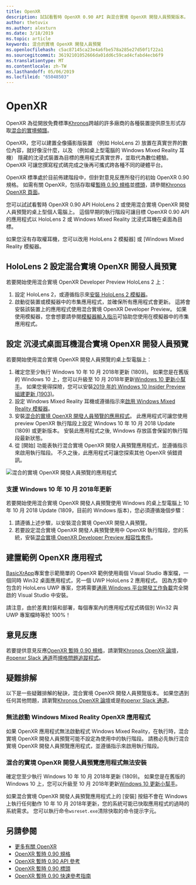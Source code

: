 ```yaml
---
title: OpenXR
description: 試試看暫時 OpenXR 0.90 API 與混合實境 OpenXR 開發人員預覽版本。
author: thetuvix
ms.author: alexturn
ms.date: 3/18/2019
ms.topic: article
keywords: 混合的實境 OpenXR 開發人員預覽
ms.openlocfilehash: c5ac87145ca23e4a6fbe578a285e27d50f1f22a1
ms.sourcegitcommit: 36192101052666da01dd6c59cad4cfabd4ecb6f9
ms.translationtype: MT
ms.contentlocale: zh-TW
ms.lasthandoff: 05/06/2019
ms.locfileid: "65048503"
---
```

# <a name="openxr"></a>OpenXR

OpenXR 為從開放免費標準[Khronos](https://www.khronos.org/)跨越的許多廠商的各種裝置提供原生形式存取[混合的實境頻譜](mixed-reality.md)。

OpenXR，您可以建置全像攝影版裝置 （例如 HoloLens 2) 放置在真實世界的數位內容，就好像沒什麼，以及 （例如桌上型電腦的 Windows Mixed Reality 耳機） 隱藏的沈浸式裝置為目標的應用程式真實世界，並取代為數位體驗。  OpenXR 可讓您撰寫程式碼完成之後再可攜式跨各種不同的硬體平台。

OpenXR 標準處於目前佈建階段中，但針對意見反應所發行的初始 OpenXR 0.90 規格。  如需有關 OpenXR，包括存取權[暫時 0.90 規格](https://www.khronos.org/registry/OpenXR/specs/0.90/html/xrspec.html)並[標頭](https://github.com/KhronosGroup/OpenXR-Docs/tree/master/include/openxr)，請參閱[Khronos OpenXR 頁面](https://www.khronos.org/openxr/)。 

您可以試試看暫時 OpenXR 0.90 API HoloLens 2 或使用混合實境 OpenXR 開發人員預覽的桌上型個人電腦上。  這個早期的執行階段可讓目標 OpenXR 0.90 API 的應用程式以 HoloLens 2 或 Windows Mixed Reality 沈浸式耳機在桌面為目標。

如果您沒有存取權耳機，您可以改用 HoloLens 2 模擬器] 或 [Windows Mixed Reality 模擬器。

## <a name="setting-up-the-mixed-reality-openxr-developer-preview-for-hololens-2"></a>HoloLens 2 設定混合實境 OpenXR 開發人員預覽

若要開始使用混合實境 OpenXR Developer Preview HoloLens 2 上：

1. 設定 HoloLens 2，或遵循指示來[安裝 HoloLens 2 模擬器](using-the-hololens-emulator.md)。
1. 啟動從裝置或模擬器中的市集應用程式，並確保所有應用程式會更新。  這將會安裝該裝置上的應用程式使用混合實境 OpenXR Developer Preview。  如果使用模擬器，您會想要請參閱[模擬器輸入指示](using-the-hololens-emulator.md#basic-emulator-input)可協助您使用在模擬器中的市集應用程式。

## <a name="setting-up-the-mixed-reality-openxr-developer-preview-for-immersive-desktop-headsets"></a>設定 沉浸式桌面耳機混合實境 OpenXR 開發人員預覽

若要開始使用混合實境 OpenXR 開發人員預覽的桌上型電腦上：

1. 確定您至少執行 Windows 10 年 10 月 2018年更新 (1809)。  如果您是在舊版的 Windows 10 上，您可以升級至 10 月 2018年更新[Windows 10 更新小幫手](https://www.microsoft.com/en-us/software-download/windows10)。  如果您覺得探險，您可以安裝[2019 年的 Windows 10 Insider Preview 組建更新 (1903)](https://insider.windows.com)。
1. 設定 Windows Mixed Reality 耳機或遵循指示來[啟用 Windows Mixed Reality 模擬器](using-the-windows-mixed-reality-simulator.md)。
1. 安裝[混合的實境 OpenXR 開發人員預覽的應用程式](https://www.microsoft.com/store/productId/9n5cvvl23qbt)。  此應用程式可讓您使用 preview OpenXR 執行階段上設定 Windows 10 年 10 月 2018 Update (1809) 或更新版本。  安裝此應用程式之後, Windows 存放區會保留的執行階段最新狀態。
1. 從 [開始] 功能表執行混合實境 OpenXR 開發人員預覽應用程式，並遵循指示來啟用執行階段。  不久之後，此應用程式可讓您探索其他 OpenXR 偵錯資訊。

![混合的實境 OpenXR 開發人員預覽的應用程式](images/mixed-reality-openxr-developer-preview.png)

### <a name="support-for-windows-10-october-2018-update"></a>支援 Windows 10 年 10 月 2018年更新

若要開始使用混合實境 OpenXR 開發人員預覽使用 Windows 的桌上型電腦上 10 年 10 月 2018 Update (1809，目前的 Windows 版本)，您必須遵循幾個步驟：

1. 請遵循上述步驟，以安裝混合實境 OpenXR 開發人員預覽。
1. 若要設定混合實境 OpenXR 開發人員預覽使用中 OpenXR 執行階段，您的系統，安裝[混合實境 OpenXR Developer Preview 相容性套件](https://aka.ms/openxr-compat)。

## <a name="building-a-sample-openxr-app"></a>建置範例 OpenXR 應用程式

[BasicXrApp](https://github.com/Microsoft/OpenXR-SDK-VisualStudio/tree/master/samples/BasicXrApp)專案會示範簡單的 OpenXR 範例使用兩個 Visual Studio 專案檔，一個同時 Win32 桌面應用程式，另一個 UWP HoloLens 2 應用程式。  因為方案中包含的 HoloLens UWP 專案，您將需要[通用 Windows 平台開發工作負載](install-the-tools.md#installation-checklist)完全開啟的 Visual Studio 中安裝。

請注意，由於差異封裝和部署，每個專案內的應用程式程式碼個別 Win32 與 UWP 專案檔時等於 100%！

## <a name="feedback"></a>意見反應

若要提供意見反應[OpenXR 暫時 0.90 規格](https://www.khronos.org/registry/OpenXR/specs/0.90/html/xrspec.html)，請瀏覽[Khronos OpenXR 論壇](https://community.khronos.org/c/openxr)， [#openxr Slack 通道](https://khr.io/slack)而[規格問題追蹤程式](https://github.com/KhronosGroup/OpenXR-Docs/issues)。

## <a name="troubleshooting"></a>疑難排解

以下是一些疑難排解的秘訣，混合實境 OpenXR 開發人員預覽版本。  如果您遇到任何其他問題，請瀏覽[Khronos OpenXR 論壇](https://community.khronos.org/c/openxr)或是[#openxr Slack 通道](https://khr.io/slack)。

### <a name="openxr-app-not-starting-windows-mixed-reality"></a>無法啟動 Windows Mixed Reality OpenXR 應用程式

如果 OpenXR 應用程式無法啟動程式 Windows Mixed Reality，在執行時，混合實境 OpenXR 開發人員預覽可能不設定為使用中的執行階段。  請務必先執行混合實境 OpenXR 開發人員預覽應用程式，並遵循指示來啟用執行階段。

### <a name="mixed-reality-openxr-developer-preview-app-cannot-be-installed"></a>混合的實境 OpenXR 開發人員預覽應用程式無法安裝 

確定您至少執行 Windows 10 年 10 月 2018年更新 (1809)。  如果您是在舊版的 Windows 10 上，您可以升級至 10 月 2018年更新[Windows 10 更新小幫手](https://www.microsoft.com/en-us/software-download/windows10)。

如果混合實境 OpenXR 開發人員預覽應用程式上的 [安裝] 按鈕不會在 Windows 上執行任何動作 10 年 10 月 2018年更新，您的系統可能已快取應用程式的過時的系統需求。  您可以執行命令`wsreset.exe`清除快取的命令提示字元。

## <a name="see-also"></a>另請參閱

* [更多有關 OpenXR](https://www.khronos.org/openxr/)
* [OpenXR 暫時 0.90 規格](https://www.khronos.org/registry/OpenXR/specs/0.90/html/xrspec.html)
* [OpenXR 暫時 0.90 API 參考](https://www.khronos.org/registry/OpenXR/specs/0.90/man/html/)
* [OpenXR 暫時 0.90 標頭](https://github.com/KhronosGroup/OpenXR-Docs/tree/master/include/openxr)
* [OpenXR 暫時 0.90 快速參考指南](https://www.khronos.org/registry/OpenXR/specs/0.90/refguide/OpenXR-0.90-web.pdf)

